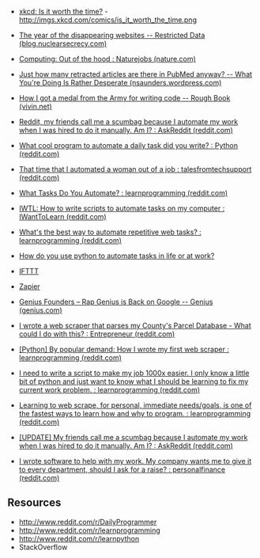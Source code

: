 

- [xkcd: Is it worth the time?](https://xkcd.com/1205/) -  http://imgs.xkcd.com/comics/is_it_worth_the_time.png
- [The year of the disappearing websites -- Restricted Data (blog.nuclearsecrecy.com)](http://blog.nuclearsecrecy.com/2013/12/27/year-disappearing-websites/) 
- [Computing: Out of the hood : Naturejobs (nature.com)](http://www.nature.com/naturejobs/science/articles/10.1038/nj7479-319a) 
- [Just how many retracted articles are there in PubMed anyway? -- What You're Doing Is Rather Desperate (nsaunders.wordpress.com)](https://nsaunders.wordpress.com/2015/03/20/just-how-many-retracted-articles-are-there-in-pubmed-anyway/) 
- [How I got a medal from the Army for writing code -- Rough Book (vivin.net)](http://vivin.net/2014/06/26/how-i-got-a-medal-for-writing-code/) 
- [Reddit, my friends call me a scumbag because I automate my work when I was hired to do it manually. Am I? : AskReddit (reddit.com)](http://www.reddit.com/r/AskReddit/comments/tenoq/reddit_my_friends_call_me_a_scumbag_because_i/?limit=500) 
- [What cool program to automate a daily task did you write? : Python (reddit.com)](https://www.reddit.com/r/Python/comments/34982z/what_cool_program_to_automate_a_daily_task_did/) 
- [That time that I automated a woman out of a job : talesfromtechsupport (reddit.com)](https://www.reddit.com/r/talesfromtechsupport/comments/277zih/that_time_that_i_automated_a_woman_out_of_a_job/) 
- [What Tasks Do You Automate? : learnprogramming (reddit.com)](http://www.reddit.com/r/learnprogramming/comments/28ekhc/what_tasks_do_you_automate/) 
- [IWTL: How to write scripts to automate tasks on my computer : IWantToLearn (reddit.com)](http://www.reddit.com/r/IWantToLearn/comments/2enh6p/iwtl_how_to_write_scripts_to_automate_tasks_on_my/) 
- [What's the best way to automate repetitive web tasks? : learnprogramming (reddit.com)](http://www.reddit.com/r/learnprogramming/comments/1w9wll/whats_the_best_way_to_automate_repetitive_web/) 
- [How do you use python to automate tasks in life or at work?](http://www.reddit.com/r/Python/comments/308ucq/how_do_you_use_python_to_automate_tasks_in_life/)
- [IFTTT](https://ifttt.com/recipes)  
- [Zapier](https://zapier.com/zapbook/apps/)
- [Genius Founders – Rap Genius is Back on Google -- Genius (genius.com)](http://genius.com/Genius-founders-rap-genius-is-back-on-google-annotated) 
- [I wrote a web scraper that parses my County's Parcel Database - What could I do with this? : Entrepreneur (reddit.com)](http://www.reddit.com/r/Entrepreneur/comments/2vmj3v/i_wrote_a_web_scraper_that_parses_my_countys/) 
- [[Python] By popular demand: How I wrote my first web scraper : learnprogramming (reddit.com)](http://www.reddit.com/r/learnprogramming/comments/2pqhug/python_by_popular_demand_how_i_wrote_my_first_web/) 
- [I need to write a script to make my job 1000x easier. I only know a little bit of python and just want to know what I should be learning to fix my current work problem. : learnprogramming (reddit.com)](http://www.reddit.com/r/learnprogramming/comments/2vc2t4/i_need_to_write_a_script_to_make_my_job_1000x/) 
- [Learning to web scrape, for personal, immediate needs/goals, is one of the fastest ways to learn how and why to program. : learnprogramming (reddit.com)](http://www.reddit.com/r/learnprogramming/comments/2pm6ob/learning_to_web_scrape_for_personal_immediate/) 

- [[UPDATE] My friends call me a scumbag because I automate my work when I was hired to do it manually. Am I? : AskReddit (reddit.com)](http://www.reddit.com/r/AskReddit/comments/vomtn/update_my_friends_call_me_a_scumbag_because_i/) 

- [I wrote software to help with my work. My company wants me to give it to every department, should I ask for a raise? : personalfinance (reddit.com)](http://www.reddit.com/r/personalfinance/comments/2juz38/i_wrote_software_to_help_with_my_work_my_company/) 


## Resources

- http://www.reddit.com/r/DailyProgrammer
- http://www.reddit.com/r/learnprogramming
- http://www.reddit.com/r/learnpython
- StackOverflow

